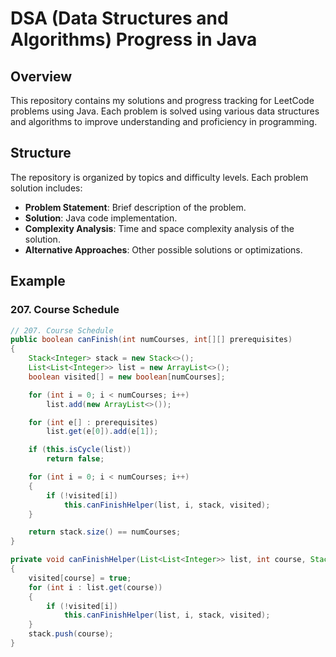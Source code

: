 # DSA (Data Structures and Algorithms) Progress in Java

## Overview

This repository contains my solutions and progress tracking for LeetCode problems using Java. Each problem is solved using various data structures and algorithms to improve understanding and proficiency in programming.

## Structure

The repository is organized by topics and difficulty levels. Each problem solution includes:

- **Problem Statement**: Brief description of the problem.
- **Solution**: Java code implementation.
- **Complexity Analysis**: Time and space complexity analysis of the solution.
- **Alternative Approaches**: Other possible solutions or optimizations.

## Example

### 207. Course Schedule

```java
// 207. Course Schedule
public boolean canFinish(int numCourses, int[][] prerequisites)
{
    Stack<Integer> stack = new Stack<>();
    List<List<Integer>> list = new ArrayList<>();
    boolean visited[] = new boolean[numCourses];

    for (int i = 0; i < numCourses; i++)
        list.add(new ArrayList<>());

    for (int e[] : prerequisites)
        list.get(e[0]).add(e[1]);

    if (this.isCycle(list))
        return false;

    for (int i = 0; i < numCourses; i++)
    {
        if (!visited[i])
            this.canFinishHelper(list, i, stack, visited);
    }

    return stack.size() == numCourses;
}

private void canFinishHelper(List<List<Integer>> list, int course, Stack<Integer> stack, boolean[] visited)
{
    visited[course] = true;
    for (int i : list.get(course))
    {
        if (!visited[i])
            this.canFinishHelper(list, i, stack, visited);
    }
    stack.push(course);
}
